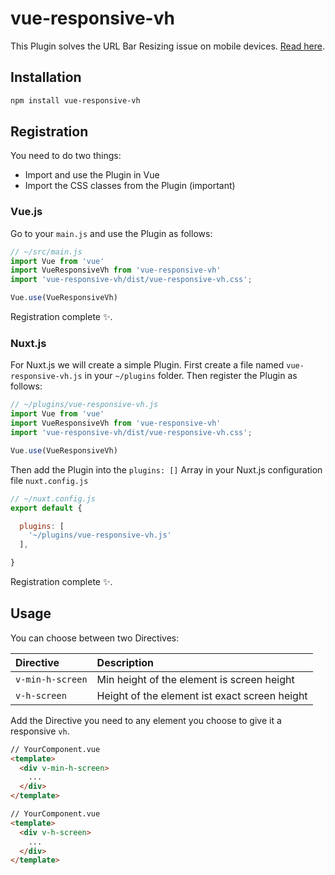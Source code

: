 # vue-responsive-vh

This Plugin solves the URL Bar Resizing issue on mobile devices. [Read here](https://developers.google.com/web/updates/2016/12/url-bar-resizing).


## Installation

``` bash
npm install vue-responsive-vh
```

## Registration

You need to do two things:
- Import and use the Plugin in Vue
- Import the CSS classes from the Plugin (important)

### Vue.js

Go to your ``main.js`` and use the Plugin as follows:

``` javascript
// ~/src/main.js
import Vue from 'vue'
import VueResponsiveVh from 'vue-responsive-vh'
import 'vue-responsive-vh/dist/vue-responsive-vh.css';

Vue.use(VueResponsiveVh)
```

Registration complete ✨.

### Nuxt.js

For Nuxt.js we will create a simple Plugin.
First create a file named ``vue-responsive-vh.js`` in your ``~/plugins`` folder.
Then register the Plugin as follows:

``` javascript
// ~/plugins/vue-responsive-vh.js
import Vue from 'vue'
import VueResponsiveVh from 'vue-responsive-vh'
import 'vue-responsive-vh/dist/vue-responsive-vh.css';

Vue.use(VueResponsiveVh)
```

Then add the Plugin into the `plugins: []` Array in your Nuxt.js configuration file ``nuxt.config.js``

``` javascript
// ~/nuxt.config.js 
export default {

  plugins: [
    '~/plugins/vue-responsive-vh.js'
  ],

}
```

Registration complete ✨.

## Usage

You can choose between two Directives:

| Directive          | Description                                   |
| :----------------- | :-------------------------------------------- |
| ``v-min-h-screen`` | Min height of the element is screen height    |
| ``v-h-screen``     | Height of the element ist exact screen height |

Add the Directive you need to any element you choose to give it a responsive ``vh``.

``` html
// YourComponent.vue
<template>
  <div v-min-h-screen>
    ...
  </div>
</template>
```

``` html
// YourComponent.vue
<template>
  <div v-h-screen>
    ...
  </div>
</template>
```